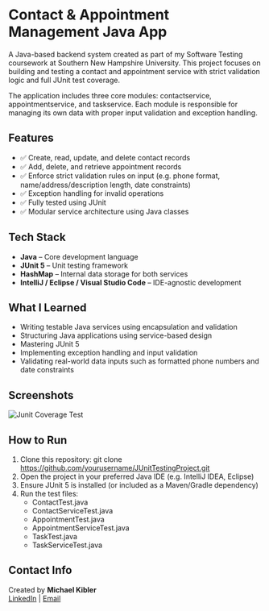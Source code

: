 # Contact & Appointment Management Java App

A Java-based backend system created as part of my Software Testing coursework at Southern New Hampshire University. This project focuses on building and testing a contact and appointment service with strict validation logic and full JUnit test coverage.

The application includes three core modules: contactservice, appointmentservice, and taskservice. Each module is responsible for managing its own data with proper input validation and exception handling.

## Features

- ✅ Create, read, update, and delete contact records
- ✅ Add, delete, and retrieve appointment records
- ✅ Enforce strict validation rules on input (e.g. phone format, name/address/description length, date constraints)
- ✅ Exception handling for invalid operations
- ✅ Fully tested using JUnit
- ✅ Modular service architecture using Java classes

## Tech Stack

- **Java** – Core development language
- **JUnit 5** – Unit testing framework
- **HashMap** – Internal data storage for both services
- **IntelliJ / Eclipse / Visual Studio Code** – IDE-agnostic development

## What I Learned

- Writing testable Java services using encapsulation and validation
- Structuring Java applications using service-based design
- Mastering JUnit 5
- Implementing exception handling and input validation
- Validating real-world data inputs such as formatted phone numbers and date constraints

## Screenshots
![Junit Coverage Test](https://github.com/user-attachments/assets/211c4e17-5df7-4239-9af0-beb7c403c516)

## How to Run

1. Clone this repository: git clone https://github.com/yourusername/JUnitTestingProject.git
2. Open the project in your preferred Java IDE (e.g. IntelliJ IDEA, Eclipse)
3. Ensure JUnit 5 is installed (or included as a Maven/Gradle dependency)
4. Run the test files:
   - ContactTest.java
   - ContactServiceTest.java
   - AppointmentTest.java
   - AppointmentServiceTest.java
   - TaskTest.java
   - TaskServiceTest.java

## Contact Info

Created by **Michael Kibler**  
[LinkedIn](https://www.linkedin.com/in/michael-kibler-11369519b/) | [Email](mailto:mpkibler7@gmail.com)
